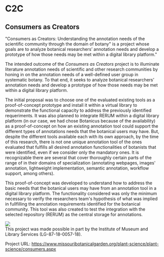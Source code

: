 # C2C
## Consumers as Creators

"Consumers as Creators: Understanding the annotation needs of the scientific community through the domain of botany" is a project whose goals are to analyze botanical researchers’ annotation needs and develop a prototype of how those needs may be met within a digital library platform." 

The intended outcome of the *Consumers as Creators* project is to illuminate literature annotation needs of scientific and other research communities by honing in on the annotation needs of a well-defined user group in systematic botany.  To that end, it seeks to analyze botanical researchers’ annotation needs and develop a prototype of how those needs may be met within a digital library platform. 

The initial proposal was to choose one of the evaluated existing tools as a proof-of-concept prototype and install it within a virtual library to demonstrate the functional capacity to address the previously identified requeriments.  It was also planned to integrate RERUM within a digital library platform (in our case, we had chose Botanicus because of the availability) as a proof-of-concept on how an existing annotation tool could support the different types of annotations needs that the botanical users may have.  But, despite the different tools available each with its own approach, by the time of this research, there is not one unique annotation tool of the ones evaluated that fulfills all desired annotation functionalities of botanists that were identified, even if we consider only the mandatory ones.  It is recognizable there are several that cover thoroughly certain parts of the range of in their domains of specialization (annotating webpages, images' annotation, lightweight implementation, semantic annotation, workflow support, among others).

This proof-of-concept was developed to understand how to address the basic needs that the botanical users may have from an annotation tool in a digital library platform.  The functionality considered was only the minimum necessary to verify the researchers team's hypothesis of what was implied in fullfilling the annotation requirements identified for the botanical community.  This tool was also created to test the integration with the selected repository (RERUM) as the central storage for annotations.

[![](https://www.missouribotanicalgarden.org/portals/0/CBI%2C%20%20WLBC/images/imls_logo_2c_s.jpg)](https://www.imls.gov/grants/awarded/lg-87-18-0057-18/)<br>
This project was made possible in part by the Institute of Museum and Library Services (LG-87-18-0057-18).

Project URL: https://www.missouribotanicalgarden.org/plant-science/plant-science/consumers.aspx
